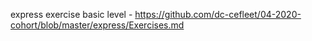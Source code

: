 express exercise basic level - https://github.com/dc-cefleet/04-2020-cohort/blob/master/express/Exercises.md
